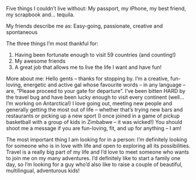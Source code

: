 Five things I couldn’t live without: My passport, my iPhone, my best friend, my scrapbook and... tequila.

My friends describe me as: Easy-going, passionate, creative and spontaneous

The three things I’m most thankful for:

1. Having been fortunate enough to visit 59 countries (and counting!)
2. My awesome friends
3. A great job that allows me to live the life I want and have fun!

More about me: Hello gents – thanks for stopping by. I’m a creative, fun-loving, energetic and active gal whose favourite words – in any language – are, “Please proceed to your gate for departure”. I’ve been bitten HARD by the travel bug and have been lucky enough to visit every continent (well... I’m working on Antarctica!) I love going out, meeting new people and generally getting the most out of life – whether that’s trying new bars and restaurants or picking up a new sport (I once joined in a game of pickup basketball with a group of kids in Zimbabwe – it was wicked!) You should shoot me a message if you are fun-loving, fit, and up for anything – I am!

The most important thing I am looking for in a person: I’m definitely looking for someone who is in love with life and open to exploring all its possibilities. Travel is a really big part of my life and I’d love to meet someone who wants to join me on my many adventures. I’d definitely like to start a family one day, so I’m looking for a guy who’d also like to raise a couple of beautiful, multilingual, adventurous kids!


